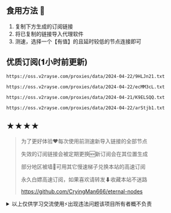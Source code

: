 ## 食用方法 🍖
1. 复制下方生成的订阅链接
2. 将已复制的链接导入代理软件
3. 测速，选择一个【有值】的且延时较低的节点连接即可

## 优质订阅(𝟏小时前更新)
```
https://oss.v2rayse.com/proxies/data/2024-04-22/9HLJn21.txt
```
```
https://oss.v2rayse.com/proxies/data/2024-04-22/ecMM3cL.txt
```
```
https://oss.v2rayse.com/proxies/data/2024-04-21/K9ELSQQ.txt
```
```
https://oss.v2rayse.com/proxies/data/2024-04-22/arStjb1.txt
```

## ★★★★
> 为了更好体验❤️每次使用前测速新导入链接的全部节点
>
> 失效的订阅链接会被定期更换🆕新订阅会在其位置生成
>
> 部分地区被墙🚫可用其它慢速梯子兑换本站的高速订阅
>
> 永久白嫖高速订阅，如果喜欢请转发⬇收藏本站不迷路
>
> https://github.com/CryingMan666/eternal-nodes

<details>
<summary>以上仅供学习交流使用⚡️出现违法问题该项目所有者概不负责</summary>

[![Stargazers over time](https://starchart.cc/CryingMan666/eternal-nodes.svg)](https://starchart.cc/CryingMan666/eternal-nodes)
[![GitHub stars](https://img.shields.io/github/stars/CryingMan666/eternal-nodes.svg?style=social&label=Stars)](https://github.com/CryingMan666/eternal-nodes/stargazers)
<a href="https://github.com/CryingMan666/eternal-nodes/issues"><img src="https://img.shields.io/github/issues/CryingMan666/eternal-nodes?color=ff80eb&labelColor=black&style=flat-square" alt="issues">
<img src="https://komarev.com/ghpvc/?username=CryingMan666&label=Views&color=0e75b6&style=flat" alt="访问量统计" />

<a href="https://github.com/CryingMan666/eternal-nodes/graphs/contributors"><img src="https://contrib.rocks/image?repo=CryingMan666/eternal-nodes"  alt="contributors"/></a> 恭喜你，已解锁隐藏成就：【监察者】
</details>
